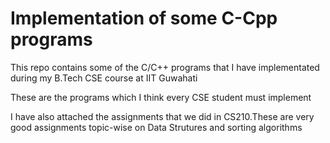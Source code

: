 # Implementation of some C-Cpp programs

This repo contains some of the C/C++ programs that I have implementated during my B.Tech CSE course at IIT Guwahati

These are the programs which I think every CSE student must implement

I have also attached the assignments that we did in CS210.These are very good assignments topic-wise on Data Strutures
and sorting algorithms

